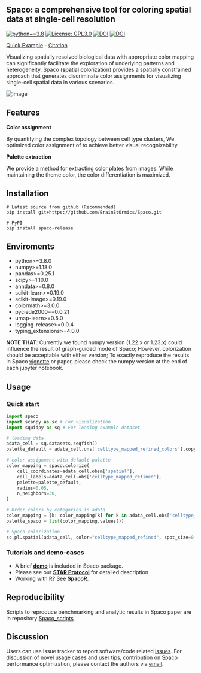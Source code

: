 ## Spaco: a comprehensive tool for coloring spatial data at single-cell resolution

[![python~=3.8](https://img.shields.io/badge/python-3.8-brightgreen)](https://www.python.org/)
[![License: GPL3.0](https://img.shields.io/badge/License-GPL3.0-yellow)](https://opensource.org/license/gpl-3-0/)
[![DOI](https://img.shields.io/badge/DOI-10.1016/j.patter.2023.100915-blue)](https://doi.org/10.1016/j.patter.2023.100915)
[![DOI](https://zenodo.org/badge/DOI/10.5281/zenodo.10113347.svg)](https://zenodo.org/doi/10.5281/zenodo.10113347)

[Quick Example](https://github.com/BrainStOrmics/Spaco_scripts/blob/main/Vignette/Demo.ipynb) - [Citation](https://www.cell.com/patterns/fulltext/S2666-3899(23)00324-0)

Visualizing spatially resolved biological data with appropriate color mapping can significantly facilitate the exploration of underlying patterns and heterogeneity. Spaco (**spa**tial **co**lorization) provides a spatially constrained approach that generates discriminate color assignments for visualizing single-cell spatial data in various scenarios.

![image](https://github.com/BrainStOrmics/Spaco/assets/37856906/cf48b6fd-6a5b-4d0d-bc90-40877ab2ff3f)

## Features

**Color assignment**

By quantifying the complex topology between cell type clusters, We optimized color assignment of to achieve better visual recognizability.

**Palette extraction**

We provide a method for extracting color plates from images. While maintaining the theme color, the color differentiation is maximized.

## Installation

```
# Latest source from github (Recommended)
pip install git+https://github.com/BrainStOrmics/Spaco.git
```

```
# PyPI
pip install spaco-release
```

## Enviroments

- python>=3.8.0
- numpy>=1.18.0
- pandas>=0.25.1
- scipy>=1.10.0
- anndata>=0.8.0
- scikit-learn>=0.19.0
- scikit-image>=0.19.0
- colormath>=3.0.0
- pyciede2000==0.0.21
- umap-learn>=0.5.0
- logging-release>=0.0.4
- typing_extensions>=4.0.0

**NOTE THAT**: Currently we found numpy version (1.22.x or 1.23.x) could influence the result of graph-guided mode of Spaco; However, colorization should be acceptable with either version; To exactly reproduce the results in Spaco [vignette](https://github.com/BrainStOrmics/Spaco_scripts/blob/main/Vignette/Demo.ipynb) or paper, please check the numpy version at the end of each jupyter notebook.


## Usage

### Quick start

```python
import spaco
import scanpy as sc # For visualization
import squidpy as sq # For loading example dataset

# loading data
adata_cell = sq.datasets.seqfish()
palette_default = adata_cell.uns['celltype_mapped_refined_colors'].copy()

# color assignment with default palette
color_mapping = spaco.colorize(
    cell_coordinates=adata_cell.obsm['spatial'],
    cell_labels=adata_cell.obs['celltype_mapped_refined'],
    palette=palette_default,
    radius=0.05,
    n_neighbors=30,
)

# Order colors by categories in adata
color_mapping = {k: color_mapping[k] for k in adata_cell.obs['celltype_mapped_refined'].cat.categories}
palette_spaco = list(color_mapping.values())

# Spaco colorization
sc.pl.spatial(adata_cell, color="celltype_mapped_refined", spot_size=0.035, palette=palette_spaco)
```

### Tutorials and demo-cases
- A brief [**demo**](https://github.com/BrainStOrmics/Spaco_scripts/blob/main/Vignette/Demo.ipynb) is included in Spaco package.
- Please see our [**STAR Protocol**](https://doi.org/10.1016/j.xpro.2024.103062) for detailed description
- Working with R? See [**SpacoR**](https://github.com/BrainStOrmics/SpacoR).

## Reproducibility
Scripts to reproduce benchmarking and analytic results in Spaco paper are in repository [Spaco_scripts](https://github.com/BrainStOrmics/Spaco_scripts)

## Discussion 
Users can use issue tracker to report software/code related [issues](https://github.com/BrainStOrmics/Spaco/issues). For discussion of novel usage cases and user tips, contribution on Spaco performance optimization, please contact the authors via [email](mailto:baiyinqi@genomics.cn). 
